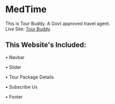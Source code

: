 # MedTime

This is Tour Buddy. A Govt approved travel agent.  
Live Site: [Tour Buddy](https://tour-buddy-28.web.app/).  

## This Website's Included: 

• Navbar  

• Slider    

• Tour Package Details    

• Subscribe Us    

• Footer  
